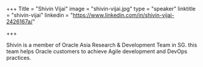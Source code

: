 +++
Title = "Shivin Vijai"
image = "shivin-vijai.jpg"
type = "speaker"
linktitle = "shivin-vijai"
linkedin = "https://www.linkedin.com/in/shivin-vijai-2426167a/"

+++

Shivin is a member of Oracle Asia Research & Development Team in SG. this team helps Oracle customers to achieve Agile development and DevOps practices.
